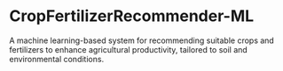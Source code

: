 # CropFertilizerRecommender-ML
A machine learning-based system for recommending suitable crops and fertilizers to enhance agricultural productivity, tailored to soil and environmental conditions.
